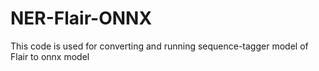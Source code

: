 # NER-Flair-ONNX
This code is used for converting and running sequence-tagger model of Flair to onnx model 
